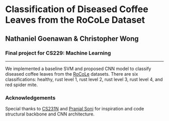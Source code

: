 # Classification of Diseased Coffee Leaves from the RoCoLe Dataset
## Nathaniel Goenawan & Christopher Wong
### Final project for CS229: Machine Learning
- - - -
We implemented a baseline SVM and proposed CNN model to classify diseased coffee leaves from the [RoCoLe](https://doi.org/10.17632/c5yvn32dzg.2) datasets. There are six classifications: healthy, rust level 1, rust level 2, rust level 3, rust level 4, and red spider mite.

### Acknowledgements
Special thanks to [CS231N](https://cs231n.github.io/convolutional-networks/) and [Pranjal Soni](https://www.kaggle.com/pranjalsoni17/natural-scene-classification#Model-Fitting) for inspiration and code structural backbone and CNN architecture. 
